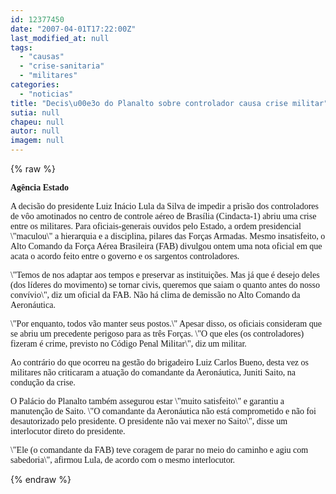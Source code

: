 ```yaml
---
id: 12377450
date: "2007-04-01T17:22:00Z"
last_modified_at: null
tags:
  - "causas"
  - "crise-sanitaria"
  - "militares"
categories:
  - "noticias"
title: "Decis\u00e3o do Planalto sobre controlador causa crise militar"
sutia: null
chapeu: null
autor: null
imagem: null
---
```

{% raw %}
<p><P><FONT face=Verdana><STRONG>Agência Estado </STRONG></FONT></P></p>
<p><P><FONT face=Verdana>A decisão do presidente Luiz Inácio Lula da Silva de impedir a prisão dos controladores de vôo amotinados no centro de controle aéreo de Brasília (Cindacta-1) abriu uma crise entre os militares. Para oficiais-generais ouvidos pelo Estado, a ordem presidencial \"maculou\" a hierarquia e a disciplina, pilares das Forças Armadas. Mesmo insatisfeito, o Alto Comando da Força Aérea Brasileira (FAB) divulgou ontem uma nota oficial em que acata o acordo feito entre o governo e os sargentos controladores.</FONT></P></p>
<p><P><FONT face=Verdana>\"Temos de nos adaptar aos tempos e preservar as instituições. Mas já que é desejo deles (dos líderes do movimento) se tornar civis, queremos que saiam o quanto antes do nosso convívio\", diz um oficial da FAB. Não há clima de demissão no Alto Comando da Aeronáutica. </FONT></P></p>
<p><P><FONT face=Verdana>\"Por enquanto, todos vão manter seus postos.\" Apesar disso, os oficiais consideram que se abriu um precedente perigoso para as três Forças. \"O que eles (os controladores) fizeram é crime, previsto no Código Penal Militar\", diz um militar.</FONT></P></p>
<p><P><FONT face=Verdana>Ao contrário do que ocorreu na gestão do brigadeiro Luiz Carlos Bueno, desta vez os militares não criticaram a atuação do comandante da Aeronáutica, Juniti Saito, na condução da crise. </FONT></P></p>
<p><P><FONT face=Verdana>O Palácio do Planalto também assegurou estar \"muito satisfeito\" e garantiu a manutenção de Saito. \"O comandante da Aeronáutica não está comprometido e não foi desautorizado pelo presidente. O presidente não vai mexer no Saito\", disse um interlocutor direto do presidente. </FONT></P></p>
<p><P><FONT face=Verdana>\"Ele (o comandante da FAB) teve coragem de parar no meio do caminho e agiu com sabedoria\", afirmou Lula, de acordo com o mesmo interlocutor.&nbsp;</FONT></P> </p>
{% endraw %}